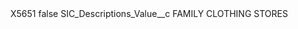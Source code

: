 <?xml version="1.0" encoding="UTF-8"?>
<CustomMetadata xmlns="http://soap.sforce.com/2006/04/metadata" xmlns:xsi="http://www.w3.org/2001/XMLSchema-instance" xmlns:xsd="http://www.w3.org/2001/XMLSchema">
    <label>X5651</label>
    <protected>false</protected>
    <values>
        <field>SIC_Descriptions_Value__c</field>
        <value xsi:type="xsd:string">FAMILY CLOTHING STORES</value>
    </values>
</CustomMetadata>
